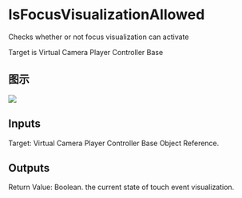 # IsFocusVisualizationAllowed

Checks whether or not focus visualization can activate

Target is Virtual Camera Player Controller Base

## 图示

![]($-20221218-21274702.png)

## Inputs

Target: Virtual Camera Player Controller Base Object Reference.  

## Outputs

Return Value: Boolean. the current state of touch event visualization.

